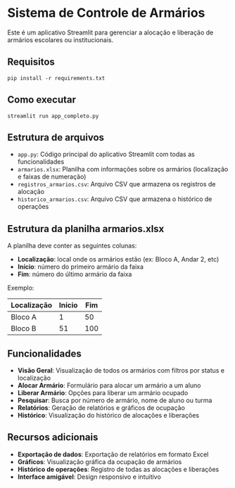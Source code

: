# Sistema de Controle de Armários

Este é um aplicativo Streamlit para gerenciar a alocação e liberação de armários escolares ou institucionais.

## Requisitos

```
pip install -r requirements.txt
```

## Como executar

```
streamlit run app_completo.py
```

## Estrutura de arquivos

- `app.py`: Código principal do aplicativo Streamlit com todas as funcionalidades
- `armarios.xlsx`: Planilha com informações sobre os armários (localização e faixas de numeração)
- `registros_armarios.csv`: Arquivo CSV que armazena os registros de alocação
- `historico_armarios.csv`: Arquivo CSV que armazena o histórico de operações

## Estrutura da planilha armarios.xlsx

A planilha deve conter as seguintes colunas:
- **Localização**: local onde os armários estão (ex: Bloco A, Andar 2, etc)
- **Início**: número do primeiro armário da faixa
- **Fim**: número do último armário da faixa

Exemplo:

| Localização | Início | Fim |
|------------|--------|-----|
| Bloco A    | 1      | 50  |
| Bloco B    | 51     | 100 |

## Funcionalidades

- **Visão Geral**: Visualização de todos os armários com filtros por status e localização
- **Alocar Armário**: Formulário para alocar um armário a um aluno
- **Liberar Armário**: Opções para liberar um armário ocupado
- **Pesquisar**: Busca por número de armário, nome de aluno ou turma
- **Relatórios**: Geração de relatórios e gráficos de ocupação
- **Histórico**: Visualização do histórico de alocações e liberações

## Recursos adicionais

- **Exportação de dados**: Exportação de relatórios em formato Excel
- **Gráficos**: Visualização gráfica da ocupação de armários
- **Histórico de operações**: Registro de todas as alocações e liberações
- **Interface amigável**: Design responsivo e intuitivo